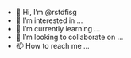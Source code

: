 - 👋 Hi, I’m @rstdfisg
- 👀 I’m interested in ...
- 🌱 I’m currently learning ...
- 💞️ I’m looking to collaborate on ...
- 📫 How to reach me ...

<!---
rstdfisg/rstdfisg is a ✨ special ✨ repository because its `README.md` (this file) appears on your GitHub profile.
You can click the Preview link to take a look at your changes.
--->
